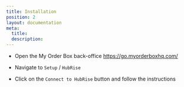 ```yaml
---
title: Installation
position: 2
layout: documentation
meta:
  title:
  description:
---
```


- Open the My Order Box back-office https://go.myorderboxhq.com/

- Navigate to `Setup` / `HubRise`

- Click on the `Connect to HubRise` button and follow the instructions
